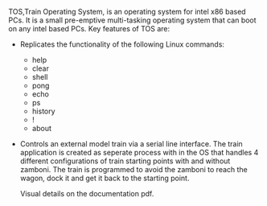 TOS,Train Operating System, is an operating system for intel x86 based PCs. It is a small pre-emptive multi-tasking operating system that can boot on any intel based PCs. Key features of TOS are: 
* Replicates the functionality of the following Linux commands:
  * help
  * clear
  * shell
  * pong
  * echo <msg>
  * ps
  * history
  * !<number>
  * about
* Controls an external model train via a serial line interface. The train application is created as seperate process with in the OS that handles 4 different configurations of train starting points with and without zamboni. The train is programmed to avoid the zamboni to reach the wagon, dock it and get it back to the starting point. 
  
  Visual details on the documentation pdf.
